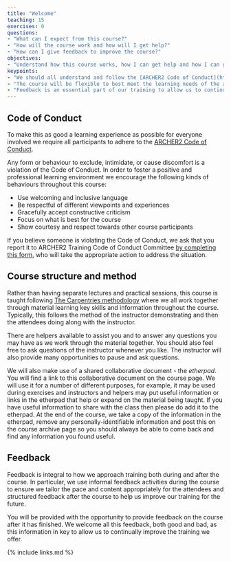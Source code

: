 ```yaml
---
title: "Welcome"
teaching: 15
exercises: 0
questions:
- "What can I expect from this course?"
- "How will the course work and how will I get help?"
- "How can I give feedback to improve the course?"
objectives:
- "Understand how this course works, how I can get help and how I can give feedback."
keypoints:
- "We should all understand and follow the [ARCHER2 Code of Conduct](https://www.archer2.ac.uk/about/policies/code-of-conduct/) to ensure this course is conducted in the best teaching environment."
- "The course will be flexible to best meet the learning needs of the attendees."
- "Feedback is an essential part of our training to allow us to continue to improve and make sure the course is as useful as possible to attendees."
---
```


## Code of Conduct

To make this as good a learning experience as possible for everyone involved we require all
participants to adhere to the [ARCHER2 Code of Conduct](https://www.archer2.ac.uk/about/policies/code-of-conduct/).

Any form or behaviour to exclude, intimidate, or cause discomfort is a violation of the Code of Conduct. In
order to foster a positive and professional learning environment we encourage the following kinds of behaviours
throughout this course:

 - Use welcoming and inclusive language
 - Be respectful of different viewpoints and experiences
 - Gracefully accept constructive criticism
 - Focus on what is best for the course
 - Show courtesy and respect towards other course participants

If you believe someone is violating the Code of Conduct, we ask that you report it to ARCHER2 Training Code
of Conduct Committee [by completing this form](http://bit.ly/ARCHER-Training-Code-of-Conduct-Incident-Report),
who will take the appropriate action to address the situation.

## Course structure and method

Rather than having separate lectures and practical sessions, this course is taught following
[The Carpentries methodology](https://carpentries.org) where we all work together through material
learning key skills and information throughout the course. Typically, this follows the method of
the instructor demonstrating and then the attendees doing along with the instructor.

There are helpers available to assist you and to answer any questions you may have as we
work through the material together. You should also feel free to ask questions of the instructor
whenever you like. The instructor will also provide many opportunities to pause and ask questions.

We will also make use of a shared collaborative document - the *etherpad*. You will find a link
to this collaborative document on the course page. We will use it for a number of different purposes,
for example, it may be used during exercises and instructors and helpers may put useful information
or links in the etherpad that help or expand on the material being taught. If you have useful
information to share with the class then please do add it to the etherpad. At the end of the course,
we take a copy of the information in the etherpad, remove any personally-identifiable information 
and post this on the course archive page so you should always be able to come back and find any
information you found useful.

## Feedback

Feedback is integral to how we approach training both during and after the course. In particular, we
use informal feedback activities during the course to ensure we tailor the pace and
content appropriately for the attendees and structured feedback after the course to help us improve our training
for the future.

You will be provided with the opportunity to provide feedback on the course after it has
finished. We welcome all this feedback, both good and bad, as this information in key to allow
us to continually improve the training we offer.

{% include links.md %}

